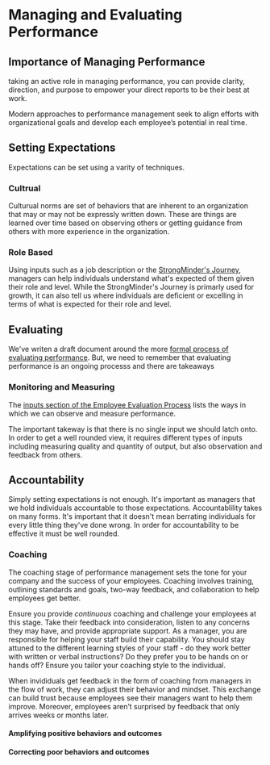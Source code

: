 # Managing and Evaluating Performance

## Importance of Managing Performance

taking an active role in managing performance, you can provide clarity, direction, and purpose to empower your direct reports to be their best at work.

Modern approaches to performance management seek to align efforts with organizational goals and develop each employee’s potential in real time. 

## Setting Expectations

Expectations can be set using a varity of techniques.

### Cultrual

Culturual norms are set of behaviors that are inherent to an organization that may or may not be expressly written down.  These are things are learned over time based on observing others or getting guidance from others with more experience in the organization.

### Role Based

Using inputs such as a job description or the [StrongMinder's Journey](https://strongmind.atlassian.net/wiki/spaces/PENG/pages/1033699373/StrongMinder+s+Journey), managers can help individuals understand what's expected of them given their role and level.  While the StrongMinder's Journey is primarly used for growth, it can also tell us where individuals are deficient or excelling in terms of what is expected for their role and level.

## Evaluating

We've writen a draft document around the more [formal process of evaluating performance](https://strongmind.atlassian.net/wiki/spaces/EM/pages/2974974576/Employee+Evaluation+Process+draft).  But, we need to remember that evaluating performance is an ongoing processs and there are takeaways 

### Monitoring and Measuring

The [inputs section of the Employee Evaluation Process](https://strongmind.atlassian.net/wiki/spaces/EM/pages/2974974576/Employee+Evaluation+Process+draft#Inputs) lists the ways in which we can observe and measure performance.

The important takeway is that there is no single input we should latch onto.  In order to get a well rounded view, it requires different types of inputs including measuring quality and quantity of output, but also observation and feedback from others. 

## Accountability

Simply setting expectations is not enough. It's important as managers that we hold individuals accountable to those expectations.  Accountablility takes on many forms.  It's important that it doesn't mean berrating individuals for every little thing they've done wrong.  In order for accountability to be effective it must be well rounded.
### Coaching

The coaching stage of performance management sets the tone for your company and the success of your employees. Coaching involves training, outlining standards and goals, two-way feedback, and collaboration to help employees get better.

Ensure you provide *continuous* coaching and challenge your employees at this stage. Take their feedback into consideration, listen to any concerns they may have, and provide appropriate support. As a manager, you are responsible for helping your staff build their capability. You should stay attuned to the different learning styles of your staff - do they work better with written or verbal instructions? Do they prefer you to be hands on or hands off? Ensure you tailor your coaching style to the individual.

When invididuals get feedback in the form of coaching from managers in the flow of work, they can adjust their behavior and mindset. This exchange can build trust because employees see their managers want to help them improve. Moreover, employees aren’t surprised by feedback that only arrives weeks or months later.

#### Amplifying positive behaviors and outcomes

#### Correcting poor behaviors and outcomes
